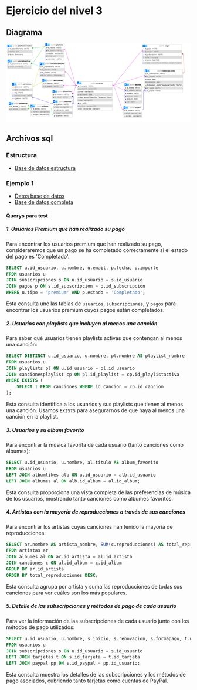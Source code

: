 # Ejercicio del nivel 3
## Diagrama
![Diagrama bdd ej1 lvl3 sql It Academy](./ej3sql.png)
## Archivos sql
### Estructura
- [Base de datos estructura](./spotify-strcture.sql)
### Ejemplo 1
- [Datos base de datos](./spotify-data-1.sql)
- [Base de datos completa](./spotify-complete-1.sql)
#### Querys para test 
##### 1. Usuarios Premium que han realizado su pago

Para encontrar los usuarios premium que han realizado su pago, consideraremos que un pago se ha completado correctamente si el estado del pago es 'Completado'.

```sql
SELECT u.id_usuario, u.nombre, u.email, p.fecha, p.importe
FROM usuarios u
JOIN subscripciones s ON u.id_usuario = s.id_usuario
JOIN pagos p ON s.id_subscripcion = p.id_subscripcion
WHERE u.tipo = 'premium' AND p.estado = 'Completado';
```

Esta consulta une las tablas de `usuarios`, `subscripciones`, y `pagos` para encontrar los usuarios premium cuyos pagos están completados.

##### 2. Usuarios con playlists que incluyen al menos una canción

Para saber qué usuarios tienen playlists activas que contengan al menos una canción:

```sql
SELECT DISTINCT u.id_usuario, u.nombre, pl.nombre AS playlist_nombre
FROM usuarios u
JOIN playlists pl ON u.id_usuario = pl.id_usuario
JOIN cancionesplaylist cp ON pl.id_playlist = cp.id_playlistactiva
WHERE EXISTS (
    SELECT 1 FROM canciones WHERE id_cancion = cp.id_cancion
);
```

Esta consulta identifica a los usuarios y sus playlists que tienen al menos una canción. Usamos `EXISTS` para asegurarnos de que haya al menos una canción en la playlist.

##### 3. Usuarios y su album favorito

Para encontrar la música favorita de cada usuario (tanto canciones como álbumes):

```sql
SELECT u.id_usuario, u.nombre, al.titulo AS album_favorito
FROM usuarios u
LEFT JOIN albumlikes alb ON u.id_usuario = alb.id_usuario
LEFT JOIN albumes al ON alb.id_album = al.id_album;
```

Esta consulta proporciona una vista completa de las preferencias de música de los usuarios, mostrando tanto canciones como álbumes favoritos.

##### 4. Artistas con la mayoría de reproducciones a través de sus canciones

Para encontrar los artistas cuyas canciones han tenido la mayoría de reproducciones:

```sql
SELECT ar.nombre AS artista_nombre, SUM(c.reproducciones) AS total_reproducciones
FROM artistas ar
JOIN albumes al ON ar.id_artista = al.id_artista
JOIN canciones c ON al.id_album = c.id_album
GROUP BY ar.id_artista
ORDER BY total_reproducciones DESC;
```

Esta consulta agrupa por artista y suma las reproducciones de todas sus canciones para ver cuáles son los más populares.

##### 5. Detalle de las subscripciones y métodos de pago de cada usuario

Para ver la información de las subscripciones de cada usuario junto con los métodos de pago utilizados:

```sql
SELECT u.id_usuario, u.nombre, s.inicio, s.renovacion, s.formapago, t.numero AS tarjeta, pp.email AS paypal_email
FROM usuarios u
JOIN subscripciones s ON u.id_usuario = s.id_usuario
LEFT JOIN tarjetas t ON s.id_tarjeta = t.id_tarjeta
LEFT JOIN paypal pp ON s.id_paypal = pp.id_usuario;
```

Esta consulta muestra los detalles de las subscripciones y los métodos de pago asociados, cubriendo tanto tarjetas como cuentas de PayPal.
